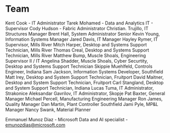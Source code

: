 # Team

Kent Cook - IT Administrator
Tarek Mohamed - Data and Analytics IT - Supervisor
Cody Hudson - Fabric Administrator
Christian. Trujillo, IT Structures Manager
Brent Hall, System Administrator Senior
Kevin Young, Information Systems Manager
Jared Davis, IT Manager
Hayley Rymer, IT Supervisor, Mills River
Mitch Harper, Desktop and Systems Support Technician, Mills River
Thomas Creal, Desktop and Systems Support Technician, Mills River
Matthew Bump, Muscle Shoals, Engineering Supervisor II / IT
Angelina Shadder, Muscle Shoals, Cyber Securtity, Desktop and Systems Support Technician
Skippie Muehlfeld, Controls Engineer, Indiana
Sam Jackson, Information Systems Developer, Southfield
Matt Irey, Desktop and System Support Technician, Fruitport
David Maitner,  Desktop and System Support Technician, Fruitport
Carl Stangland, Desktop and System Support Technician, Indiana
Lucas Tuma, IT Administrator, Strakonice
Aleksandar Gavrilov, IT Administrator, Skopje
Pat Baxter, General Manager
Michael Percell, Manufacturing Engineering Manager
Ron James, Quality Manager
Dan Martin, Plant Controller Southfield
Jami Pyle, MP&L Manager
Nancy Swank, Material Planner

Emmanuel Munoz Diaz - Microsoft Data and AI specialist - <emunozdias@microsoft.com>
